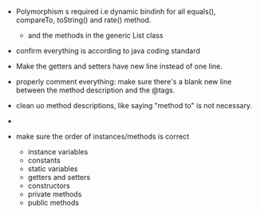 
- Polymorphism s required i.e dynamic bindinh for all equals(), compareTo, toString() and rate() method. 
  - and the methods in the generic List<E> class 

- confirm everything is according to java coding standard

- Make the getters and setters have new line instead of one line.
- properly comment everything: make sure there's a blank new line between the method description and the @tags.
- clean uo method descriptions, like saying "method to" is not necessary.
- 
- make sure the order of instances/methods is correct
  - instance variables
  - constants
  - static variables
  - getters and setters
  - constructors
  - private methods
  - public methods
  